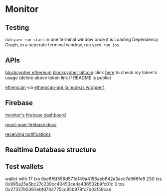 # Monitor

## Testing

run `yarn run start` in one terminal window
once it is Loading Dependency Graph, in a seperate terminal window, run `yarn run ios`

## APIs

[blockcypher ethereum](https://www.blockcypher.com/dev/ethereum/)
[blockcypher bitcoin](https://www.blockcypher.com/dev/bitcoin/)
click [here](http://api.blockcypher.com/v1/tokens/71e0a433f8544817bafda2b345f17d72) to check my token's usage
(delete above token link if README is public)

[etherscan](https://etherscan.io/apis#accounts) via [etherscan-api (a node.js wrapper)](https://sebs.github.io/etherscan-api/)

## Firebase

[monitor's firebase dashboard](https://console.firebase.google.com/u/0/project/monitor-3f707/authentication/users)

[react-now-firebase docs](https://rnfirebase.io/docs/)

[receiving notifications](https://rnfirebase.io/docs/v4.3.x/notifications/receiving-notifications)

## Realtime Database structure



## Test wallets
wallet with 17 txs 0xe8f6f556d571d149a4156aeb642a3acc7e966fe8
230 txs 0x995a25a5bc27c239cc40453ce4a436532b9fc01c
0 txs 0x27337b5363ebfd784775cc85b978fc7b02f59cae
